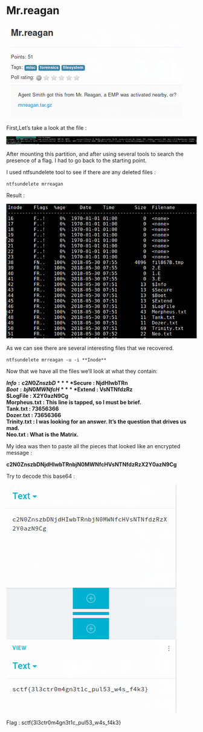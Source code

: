# Mr.reagan

![](./img/1.png#center)

First,Let’s take a look at the file :

![](./img/2.png#center)

After mounting this partition, and after using several tools to search the presence of a flag. I had to go back to the starting point.

I used ntfsundelete tool to see if there are any deleted files :

```
ntfsundelete mrreagan
```
Result :

![](./img/3.png#center)

As we can see there are several interesting files that we recovered.

```
ntfsundelete mrreagan -u -i **Inode**
```
Now that we have all the files we’ll look at what they contain:

**$Info : c2N0ZnszbD**  
**$Secure : NjdHIwbTRn**  
**$Boot : bjN0MWNfcH**  
**$Extend : VsNTNfdzRz**  
**$LogFile : X2Y0azN9Cg**  
**Morpheus.txt : This line is tapped, so I must be brief.**  
**Tank.txt : 73656366**  
**Dozer.txt : 73656366**  
**Trinity.txt : I was looking for an answer. It’s the question that drives us mad.**  
**Neo.txt : What is the Matrix.**  

My idea was then to paste all the pieces that looked like an encrypted message :

**c2N0ZnszbDNjdHIwbTRnbjN0MWNfcHVsNTNfdzRzX2Y0azN9Cg**

Try to decode this base64 :

![](./img/4.png#center)

Flag : sctf{3l3ctr0m4gn3t1c_pul53_w4s_f4k3}